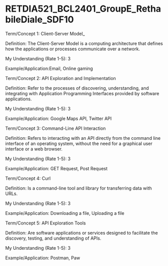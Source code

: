 # RETDIA521_BCL2401_GroupE_RethabileDiale_SDF10

Term/Concept 1: Client-Server Model_  

Definition: The Client-Server Model is a computing architecture that defines how the applications or processes communicate over a network.

My Understanding (Rate 1-5): 3

Example/Application:Email, Online gaming 

 

Term/Concept 2: API Exploration and Implementation 

Definition: Refer to the processes of discovering, understanding, and integrating with Application Programming Interfaces provided by software applications.

My Understanding (Rate 1-5): 3  

Example/Application: Google Maps API, Twitter API

 

Term/Concept 3: Command-Line API Interaction 

Definition: Refers to interacting with an API directly from the command line interface of an operating system, without the need for a graphical user interface or a web browser. 

My Understanding (Rate 1-5): 3 

Example/Application: GET Request, Post Request

 

Term/Concept 4: Curl 

Definition: Is a command-line tool and library for transferring data with URLs.

My Understanding (Rate 1-5): 3 

Example/Application: Downloading a file, Uploading a file

 

Term/Concept 5: API Exploration Tools  

Definition: Are software applications or services designed to facilitate the discovery, testing, and understanding of APIs.

My Understanding (Rate 1-5): 3 

Example/Application: Postman, Paw
